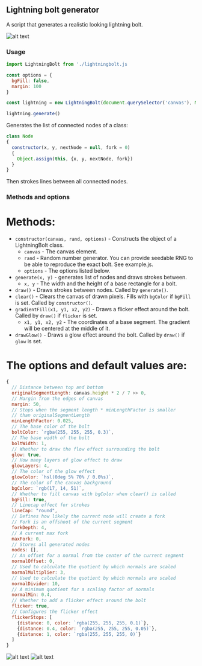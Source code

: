 ## Lightning bolt generator

A script that generates a realistic looking lightning bolt.

![alt text](/ivanovsaleksejs/lightningbolt/blob/main/example2.jpg?raw=true)

### Usage

```js
import LightningBolt from './lightningbolt.js

const options = {
  bgFill: false,
  margin: 100
}

const lightning = new LightningBolt(document.querySelector('canvas'), Math.random, options)

lightning.generate()
```

Generates the list of connected nodes of a class:
```js
class Node
{
  constructor(x, y, nextNode = null, fork = 0)
  {
    Object.assign(this, {x, y, nextNode, fork})
  }
}
```
Then strokes lines between all connected nodes.

### Methods and options

# Methods:
* `constructor(canvas, rand, options)` - Constructs the object of a LightningBolt class.
    * `canvas` - The canvas element.
    * `rand` - Random number generator. You can provide seedable RNG to be able to reproduce the exact bolt. See example.js.
    * `options` - The options listed below.
* `generate(x, y)` - generates list of nodes and draws strokes between.
    * `x, y` - The width and the height of a base rectangle for a bolt.
* `draw()` - Draws strokes between nodes. Called by `generate()`.
* `clear()` - Clears the canvas of drawn pixels. Fills with `bgColor` if `bgFill` is set. Called by `constructor()`.
* `gradientFill(x1, y1, x2, y2)` - Draws a flicker effect around the bolt. Called by `draw()` if `flicker` is set.
    * `x1, y1, x2, y2` - The coordinates of a base segment. The gradient will be centered at the middle of it.
* `drawGlow()` - Draws a glow effect around the bolt. Called by `draw()` if `glow` is set.

# The options and default values are:
```js
{
  // Distance between top and bottom
  originalSegmentLength: canvas.height * 2 / 7 >> 0, 
  // Margin from the edges of canvas
  margin: 50, 
  // Stops when the segment length * minLengthFactor is smaller
  // than originalSegmentLength
  minLengthFactor: 0.025, 
  // The base color of the bolt
  boltColor: `rgba(255, 255, 255, 0.3)`, 
  // The base width of the bolt
  boltWidth: 1, 
  // Whether to draw the flow effect surrounding the bolt
  glow: true, 
  // How many layers of glow effect to draw
  glowLayers: 4, 
  // The color of the glow effect
  glowColor: `hsl(0deg 5% 70% / 0.0%s)`, 
  // The color of the canvas background
  bgColor: `rgb(17, 14, 51)`, 
  // Whether to fill canvas with bgColor when clear() is called
  bgFill: true, 
  // Linecap effect for strokes
  lineCap: "round", 
  // Defines how likely the current node will create a fork
  // Fork is an offshoot of the current segment
  forkDepth: 4, 
  // A current max fork
  maxFork: 0, 
  // Stores all generated nodes
  nodes: [], 
  // An offset for a normal from the center of the current segment
  normalOffset: 0, 
  // Used to calculate the quotient by which normals are scaled 
  normalMultiplier: 3, 
  // Used to calculate the quotient by which normals are scaled
  normalDivider: 10, 
  // A minimum quotient for a scaling factor of normals
  normalMin: 0.4, 
  // Whether to add a flicker effect around the bolt 
  flicker: true, 
  // Configures the flicker effect
  flickerStops: [ 
    {distance: 0, color: `rgba(255, 255, 255, 0.1)`},
    {distance: 0.4, color: `rgba(255, 255, 255, 0.05)`},
    {distance: 1, color: `rgba(255, 255, 255, 0)`}
  ]
}
```

![alt text](/ivanovsaleksejs/lightningbolt/blob/main/example.jpg?raw=true)
![alt text](/ivanovsaleksejs/lightningbolt/blob/main/example3.jpg?raw=true)

